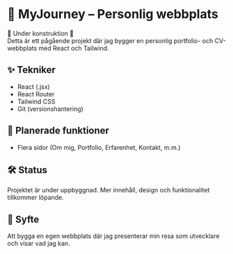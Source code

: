 
# 🧭 MyJourney – Personlig webbplats

🚧 Under konstruktion 🚧  
Detta är ett pågående projekt där jag bygger en personlig portfolio- och CV-webbplats med React och Tailwind.

## ✨ Tekniker
- React (.jsx)
- React Router
- Tailwind CSS
- Git (versionshantering)

## 📌 Planerade funktioner
- Flera sidor (Om mig, Portfolio, Erfarenhet, Kontakt, m.m.)

## 🛠️ Status
Projektet är under uppbyggnad. Mer innehåll, design och funktionalitet tillkommer löpande.

## 🧠 Syfte
Att bygga en egen webbplats där jag presenterar min resa som utvecklare och visar vad jag kan.